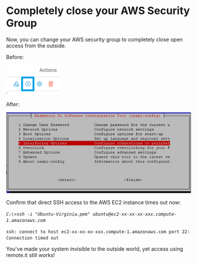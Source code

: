 # Completely close your AWS Security Group

Now, you can change your AWS security group to completely close open access from the outside.

Before:

![](../../.gitbook/assets/image%20%28330%29.png)

After:

![](../../.gitbook/assets/image%20%28116%29.png)

Confirm that direct SSH access to the AWS EC2 instance times out now:

_`C:\>ssh -i "Ubuntu-Virginia.pem" ubuntu@ec2-xx-xx-xx-xxx.compute-1.amazonaws.com`_ 

`ssh: connect to host ec2-xx-xx-xx-xxx.compute-1.amazonaws.com port 22: Connection timed out`

You've made your system invisible to the outside world, yet access using remote.it still works!



